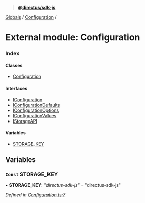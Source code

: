 > **[@directus/sdk-js](../README.md)**

[Globals](../README.md) / [Configuration](configuration.md) /

# External module: Configuration

### Index

#### Classes

* [Configuration](../classes/configuration.configuration-1.md)

#### Interfaces

* [IConfiguration](../interfaces/configuration.iconfiguration.md)
* [IConfigurationDefaults](../interfaces/configuration.iconfigurationdefaults.md)
* [IConfigurationOptions](../interfaces/configuration.iconfigurationoptions.md)
* [IConfigurationValues](../interfaces/configuration.iconfigurationvalues.md)
* [IStorageAPI](../interfaces/configuration.istorageapi.md)

#### Variables

* [STORAGE_KEY](configuration.md#const-storage_key)

## Variables

### `Const` STORAGE_KEY

• **STORAGE_KEY**: *"directus-sdk-js"* = "directus-sdk-js"

*Defined in [Configuration.ts:7](https://github.com/direcuts/sdk-js/tree/master/Configuration.ts#L7)*